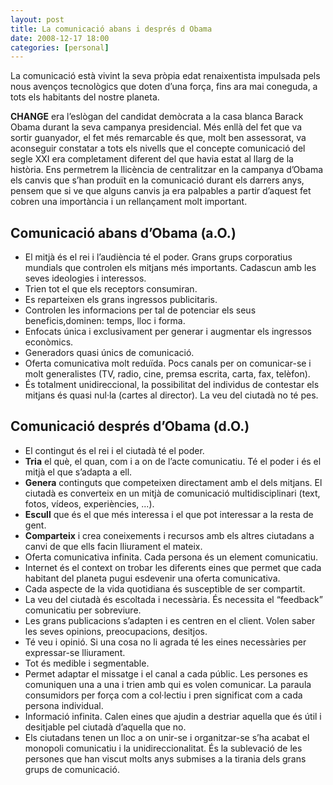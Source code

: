 ```yaml
---
layout: post
title: La comunicació abans i després d Obama
date: 2008-12-17 18:00
categories: [personal]
---
```

La comunicació està vivint la seva pròpia edat renaixentista impulsada pels nous avenços tecnològics que doten d’una força, fins ara mai coneguda, a tots els habitants del nostre planeta.

**CHANGE** era l’eslògan del candidat demòcrata a la casa blanca Barack Obama durant la seva campanya presidencial. Més enllà del fet que va sortir guanyador, el fet més remarcable és que, molt ben assessorat, va aconseguir constatar a tots els nivells que el concepte comunicació del segle XXI era completament diferent del que havia estat al llarg de la història. Ens permetrem la llicència de centralitzar en la campanya d’Obama els canvis que s’han produït en la comunicació durant els darrers anys, pensem que si ve que alguns canvis ja era palpables a partir d’aquest fet cobren una importància i un rellançament molt important.

## Comunicació abans d’Obama (a.O.)
- El mitjà és el rei i l’audiència té el poder. Grans grups corporatius mundials que controlen els mitjans més importants. Cadascun amb les seves ideologies i interessos.  
- Trien tot el que els receptors consumiran.  
- Es reparteixen els grans ingressos publicitaris.  
- Controlen les informacions per tal de potenciar els seus beneficis,dominen: temps, lloc i forma.  
- Enfocats única i exclusivament per generar i augmentar els 	ingressos econòmics.  
- Generadors quasi únics de comunicació.  
- Oferta comunicativa molt reduïda. Pocs canals per on comunicar-se i molt generalistes (TV, radio, cine, premsa escrita, carta, fax, telèfon).  
- És totalment unidireccional, la possibilitat del individus de contestar els mitjans és quasi nul·la (cartes al director). La veu del ciutadà no té pes.  

## Comunicació després d’Obama (d.O.)
- El contingut és el rei i el ciutadà té el poder.  
- **Tria** el què, el quan, com i a on de l’acte comunicatiu. Té el poder i és el mitjà el que s’adapta a ell.  
- **Genera** continguts que competeixen 	directament amb el dels mitjans. El ciutadà es converteix en un mitjà de comunicació multidisciplinari (text, fotos, vídeos, experiències, ...).  
- **Escull** que és el que més interessa i el que pot interessar a la resta de gent.  
- **Comparteix** i crea coneixements i 	recursos amb els altres ciutadans a canvi de que ells facin lliurament el mateix.  
- Oferta comunicativa infinita. Cada persona és un element comunicatiu.  
- Internet és el context on trobar les diferents eines que permet que cada habitant del planeta pugui esdevenir una oferta comunicativa.  
- Cada aspecte de la vida quotidiana és susceptible de ser compartit.  
- La veu del ciutadà és escoltada i necessària. És necessita el “feedback” comunicatiu per sobreviure.  
- Les grans publicacions s’adapten i es centren en el client. Volen saber les seves opinions, preocupacions, desitjos.  
- Té veu i opinió. Si una cosa no li agrada té les eines necessàries per expressar-se lliurament.  
- Tot és medible i segmentable.  
- Permet adaptar el missatge i el canal a cada públic. Les persones es comuniquen una a una i trien amb qui es volen comunicar. La paraula consumidors per força com a col·lectiu i pren significat com a cada persona individual.  
- Informació infinita. Calen eines que ajudin a destriar aquella que és útil i desitjable pel ciutadà 	d’aquella que no.  
- Els ciutadans tenen un lloc a on unir-se i organitzar-se s’ha acabat el monopoli comunicatiu i la unidireccionalitat. És la sublevació de les persones que han viscut molts anys submises a la tirania dels grans grups de comunicació.  
